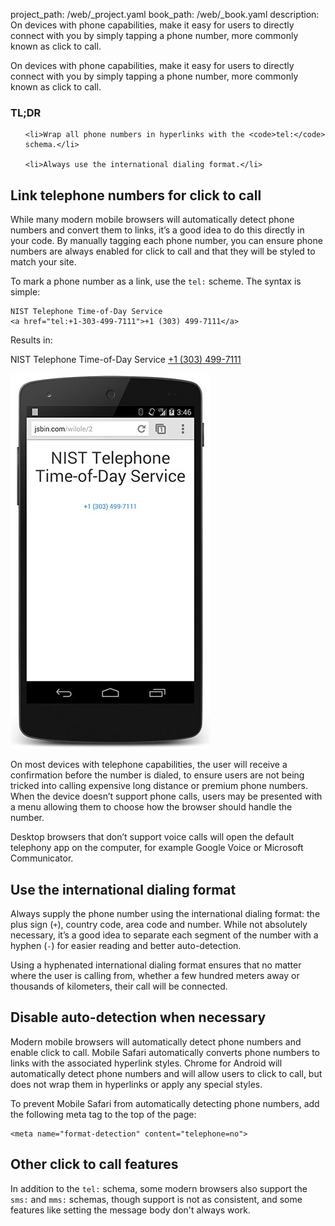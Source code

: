 project_path: /web/_project.yaml
book_path: /web/_book.yaml
description: On devices with phone capabilities, make it easy for users to directly connect with you by simply tapping a phone number, more commonly known as click to call.

<p class="intro">
  On devices with phone capabilities, make it easy for users to directly connect with you by simply tapping a phone number, more commonly known as click to call.
</p>


















<div class="wf-highlight-list wf-highlight-list--learning" markdown="1">
  <h3 class="wf-highlight-list__title">TL;DR</h3>

  
  <ul class="wf-highlight-list__list">
    
    <li>Wrap all phone numbers in hyperlinks with the <code>tel:</code> schema.</li>
    
    <li>Always use the international dialing format.</li>
    
  </ul>
  
</div>



## Link telephone numbers for click to call

While many modern mobile browsers will automatically detect phone numbers 
and convert them to links, it’s a good idea to do this directly in your code.
By manually tagging each phone number, you can ensure phone numbers are always
enabled for click to call and that they will be styled to match your site.

To mark a phone number as a link, use the `tel:` scheme.  The syntax is 
simple:

<div class="highlight"><pre><code class="language-html" data-lang="html">NIST Telephone Time-of-Day Service 
<span class="nt">&lt;a</span> <span class="na">href=</span><span class="s">&quot;tel:+1-303-499-7111&quot;</span><span class="nt">&gt;</span>+1 (303) 499-7111<span class="nt">&lt;/a&gt;</span></code></pre></div>

Results in:

NIST Telephone Time-of-Day Service <a href="tel:+1-303-499-7111">+1 (303) 499-7111</a>

<img src="images/click-to-call_framed.jpg" class="center" alt="Click to call example.">

On most devices with telephone capabilities, the user will receive a
confirmation before the number is dialed, to ensure users are not being
tricked into calling expensive long distance or premium phone numbers. 
When the device doesn’t support phone calls, users may be presented with a
menu allowing them to choose how the browser should handle the number.

Desktop browsers that don’t support voice calls will open the default
telephony app on the computer, for example Google Voice or Microsoft
Communicator.

## Use the international dialing format

Always supply the phone number using the international dialing format: 
the plus sign (`+`), country code, area code and number.  While not absolutely
necessary, it’s a good idea to separate each segment of the number with a
hyphen (`-`) for easier reading and better auto-detection.

Using a hyphenated international dialing format ensures that no matter where
the user is calling from, whether a few hundred meters away or thousands
of kilometers, their call will be connected.

## Disable auto-detection when necessary

Modern mobile browsers will automatically detect phone numbers and enable
click to call.  Mobile Safari automatically converts phone numbers to links
with the associated hyperlink styles.  Chrome for Android will automatically
detect phone numbers and will allow users to click to call, but does not wrap
them in hyperlinks or apply any special styles.

To prevent Mobile Safari from automatically detecting phone numbers, add the
following meta tag to the top of the page:

<div class="highlight"><pre><code class="language-html" data-lang="html"><span class="nt">&lt;meta</span> <span class="na">name=</span><span class="s">&quot;format-detection&quot;</span> <span class="na">content=</span><span class="s">&quot;telephone=no&quot;</span><span class="nt">&gt;</span></code></pre></div>

## Other click to call features

In addition to the `tel:` schema, some modern browsers also support the `sms:`
and `mms:` schemas, though support is not as consistent, and some
features like setting the message body don't always work.  


